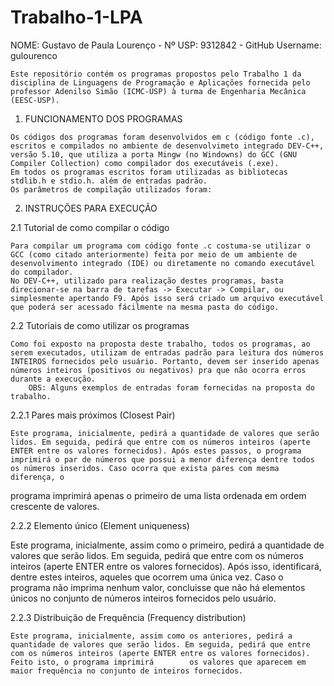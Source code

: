 # Trabalho-1-LPA

  NOME: Gustavo de Paula Lourenço           -          Nº USP: 9312842            -         GitHub Username: gulourenco
  
    Este repositório contém os programas propostos pelo Trabalho 1 da disciplina de Linguagens de Programação e Aplicações fornecida pelo professor Adenilso Simão (ICMC-USP) à turma de Engenharia Mecânica (EESC-USP).
  
  1. FUNCIONAMENTO DOS PROGRAMAS

    Os códigos dos programas foram desenvolvidos em c (código fonte .c), escritos e compilados no ambiente de desenvolvimeto integrado DEV-C++, versão 5.10, que utiliza a porta Mingw (no Windowns) do GCC (GNU Compiler Collection) como compilador dos executáveis (.exe). 
    Em todos os programas escritos foram utilizadas as bibliotecas stdlib.h e stdio.h. além de entradas padrão.
    Os parâmetros de compilação utilizados foram:

  2. INSTRUÇÕES PARA EXECUÇÃO

  2.1 Tutorial de como compilar o código
  
    Para compilar um programa com código fonte .c costuma-se utilizar o GCC (como citado anteriormente) feita por meio de um ambiente de desenvolvimento integrado (IDE) ou diretamente no comando executável do compilador. 
    No DEV-C++, utilizado para realização destes programas, basta direcionar-se na barra de tarefas -> Executar -> Compilar, ou simplesmente apertando F9. Após isso será criado um arquivo executável que poderá ser acessado fácilmente na mesma pasta do código.
    
  2.2 Tutoriais de como utilizar os programas
  
    Como foi exposto na proposta deste trabalho, todos os programas, ao serem executados, utilizam de entradas padrão para leitura dos números INTEIROS fornecidos pelo usuário. Portanto, devem ser inserido apenas números inteiros (positivos ou negativos) pra que não ocorra erros durante a execução.
        OBS: Alguns exemplos de entradas foram fornecidas na proposta do trabalho.

  2.2.1 Pares mais próximos (Closest Pair)
    
    Este programa, inicialmente, pedirá a quantidade de valores que serão lidos. Em seguida, pedirá que entre com os números inteiros (aperte ENTER entre os valores fornecidos). Após estes passos, o programa imprimirá o par de números que possui a menor diferença dentre todos os números inseridos. Caso ocorra que exista pares com mesma diferença, o 
programa imprimirá apenas o primeiro de uma lista ordenada em ordem crescente de valores.
      
  2.2.2 Elemento único (Element uniqueness)
    
   Este programa, inicialmente, assim como o primeiro, pedirá a quantidade de valores que serão lidos. Em seguida, pedirá que entre com os números inteiros (aperte ENTER entre os valores fornecidos). Após isso, identificará, dentre         estes inteiros, aqueles que ocorrem uma única vez. Caso o programa não imprima nenhum valor, concluisse que não há           elementos únicos no conjunto de números inteiros fornecidos pelo usuário.
      
  2.2.3 Distribuição de Frequência (Frequency distribution)
    
    Este programa, inicialmente, assim como os anteriores, pedirá a quantidade de valores que serão lidos. Em seguida, pedirá que entre com os números inteiros (aperte ENTER entre os valores fornecidos). Feito isto, o programa imprimirá        os valores que aparecem em maior frequência no conjunto de inteiros fornecidos.
